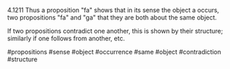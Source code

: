 4.1211 Thus a proposition "fa" shows that in its sense the object a occurs, two propositions "fa" and "ga" that they are both about the same object.

If two propositions contradict one another, this is shown by their structure; similarly if one follows from another, etc.

#propositions #sense #object #occurrence #same #object #contradiction #structure 